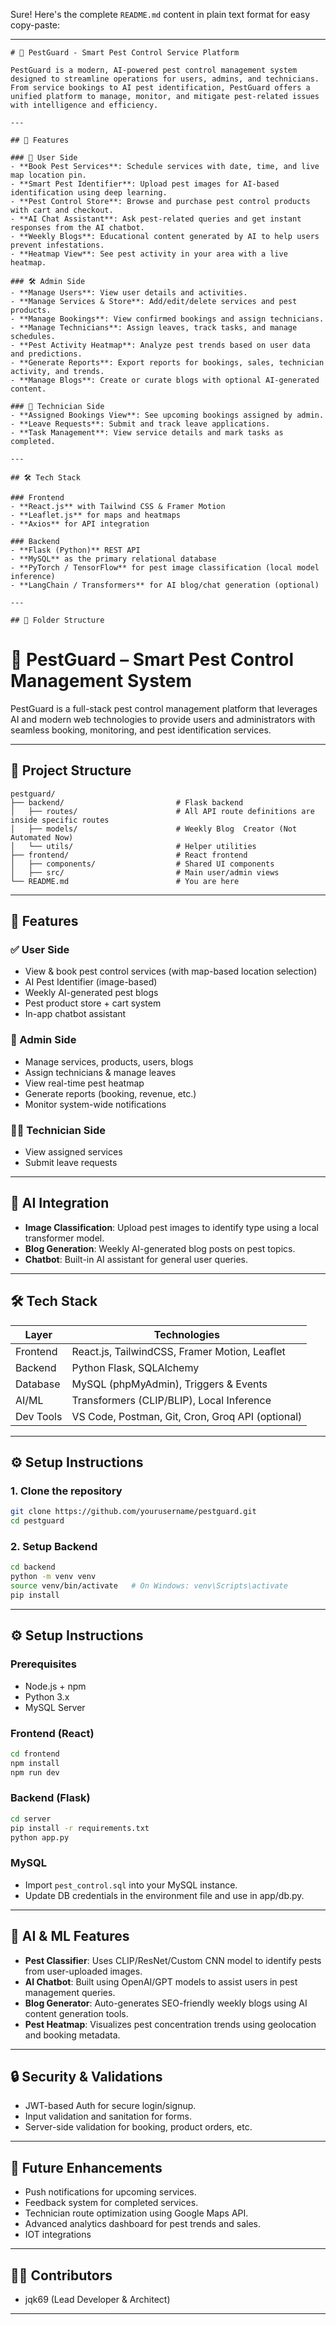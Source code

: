 Sure! Here's the complete `README.md` content in plain text format for easy copy-paste:

---

```
# 🐜 PestGuard - Smart Pest Control Service Platform

PestGuard is a modern, AI-powered pest control management system designed to streamline operations for users, admins, and technicians. From service bookings to AI pest identification, PestGuard offers a unified platform to manage, monitor, and mitigate pest-related issues with intelligence and efficiency.

---

## 🚀 Features

### 🧑 User Side
- **Book Pest Services**: Schedule services with date, time, and live map location pin.
- **Smart Pest Identifier**: Upload pest images for AI-based identification using deep learning.
- **Pest Control Store**: Browse and purchase pest control products with cart and checkout.
- **AI Chat Assistant**: Ask pest-related queries and get instant responses from the AI chatbot.
- **Weekly Blogs**: Educational content generated by AI to help users prevent infestations.
- **Heatmap View**: See pest activity in your area with a live heatmap.

### 🛠️ Admin Side
- **Manage Users**: View user details and activities.
- **Manage Services & Store**: Add/edit/delete services and pest products.
- **Manage Bookings**: View confirmed bookings and assign technicians.
- **Manage Technicians**: Assign leaves, track tasks, and manage schedules.
- **Pest Activity Heatmap**: Analyze pest trends based on user data and predictions.
- **Generate Reports**: Export reports for bookings, sales, technician activity, and trends.
- **Manage Blogs**: Create or curate blogs with optional AI-generated content.

### 👷 Technician Side
- **Assigned Bookings View**: See upcoming bookings assigned by admin.
- **Leave Requests**: Submit and track leave applications.
- **Task Management**: View service details and mark tasks as completed.

---

## 🛠️ Tech Stack

### Frontend
- **React.js** with Tailwind CSS & Framer Motion
- **Leaflet.js** for maps and heatmaps
- **Axios** for API integration

### Backend
- **Flask (Python)** REST API
- **MySQL** as the primary relational database
- **PyTorch / TensorFlow** for pest image classification (local model inference)
- **LangChain / Transformers** for AI blog/chat generation (optional)

---

## 📁 Folder Structure

```

# 🐛 PestGuard – Smart Pest Control Management System

PestGuard is a full-stack pest control management platform that leverages AI and modern web technologies to provide users and administrators with seamless booking, monitoring, and pest identification services.

---

## 📁 Project Structure

```
pestguard/
├── backend/                         # Flask backend
│   ├── routes/                      # All API route definitions are inside specific routes
│   ├── models/                      # Weekly Blog  Creator (Not Automated Now)
│   └── utils/                       # Helper utilities
├── frontend/                        # React frontend
│   ├── components/                  # Shared UI components
│   ├── src/                         # Main user/admin views
└── README.md                        # You are here
```

---

## 🚀 Features

### ✅ User Side
- View & book pest control services (with map-based location selection)
- AI Pest Identifier (image-based)
- Weekly AI-generated pest blogs
- Pest product store + cart system
- In-app chatbot assistant

### 🔧 Admin Side
- Manage services, products, users, blogs
- Assign technicians & manage leaves
- View real-time pest heatmap
- Generate reports (booking, revenue, etc.)
- Monitor system-wide notifications

### 🧑‍🔧 Technician Side
- View assigned services
- Submit leave requests

---

## 🧠 AI Integration

- **Image Classification**: Upload pest images to identify type using a local transformer model.
- **Blog Generation**: Weekly AI-generated blog posts on pest topics.
- **Chatbot**: Built-in AI assistant for general user queries.

---

## 🛠️ Tech Stack

| Layer       | Technologies |
|-------------|--------------|
| Frontend    | React.js, TailwindCSS, Framer Motion, Leaflet |
| Backend     | Python Flask, SQLAlchemy |
| Database    | MySQL (phpMyAdmin), Triggers & Events |
| AI/ML       | Transformers (CLIP/BLIP), Local Inference |
| Dev Tools   | VS Code, Postman, Git, Cron, Groq API (optional) |

---

## ⚙️ Setup Instructions

### 1. Clone the repository
```bash
git clone https://github.com/yourusername/pestguard.git
cd pestguard
```

### 2. Setup Backend
```bash
cd backend
python -m venv venv
source venv/bin/activate   # On Windows: venv\Scripts\activate
pip install


````

---

## ⚙️ Setup Instructions

### Prerequisites
- Node.js + npm
- Python 3.x
- MySQL Server

### Frontend (React)
```bash
cd frontend
npm install
npm run dev
````

### Backend (Flask)

```bash
cd server
pip install -r requirements.txt
python app.py
```

### MySQL

* Import `pest_control.sql` into your MySQL instance.
* Update DB credentials in the environment file and use in app/db.py.

---

## 🧠 AI & ML Features

* **Pest Classifier**: Uses CLIP/ResNet/Custom CNN model to identify pests from user-uploaded images.
* **AI Chatbot**: Built using OpenAI/GPT models to assist users in pest management queries.
* **Blog Generator**: Auto-generates SEO-friendly weekly blogs using AI content generation tools.
* **Pest Heatmap**: Visualizes pest concentration trends using geolocation and booking metadata.

---

## 🔒 Security & Validations

* JWT-based Auth for secure login/signup.
* Input validation and sanitation for forms.
* Server-side validation for booking, product orders, etc.

---

## 🧪 Future Enhancements

* Push notifications for upcoming services.
* Feedback system for completed services.
* Technician route optimization using Google Maps API.
* Advanced analytics dashboard for pest trends and sales.
* IOT integrations

---

## 👨‍💻 Contributors

* jqk69 (Lead Developer & Architect)

---

